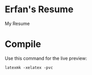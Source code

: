 # Erfan's Resume
My Resume

# Compile
Use this command for the live preview:
```
latexmk -xelatex -pvc 
```
